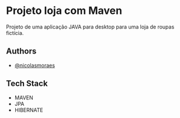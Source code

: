 
# Projeto loja com Maven

Projeto de uma aplicação JAVA para desktop para uma loja de roupas fictícia.

## Authors

- [@nicolasmoraes](https://github.com/nicomoraes)


## Tech Stack

- MAVEN
- JPA
- HIBERNATE

